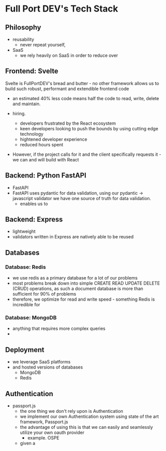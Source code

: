 # Full Port DEV's Tech Stack

## Philosophy
- reusability
  - never repeat yourself,
- SaaS
  - we rely heavily on SaaS in order to reduce over

## Frontend: Svelte
Svelte is FullPortDEV's bread and butter - no other framework allows us to build such robust, performant and extendible frontend code

- an estimated 40% less code means half the code to read, write, delete and maintain. 

- hiring. 
  - developers frustrated by the React ecosystem 
  - keen developers looking to push the bounds by using cutting edge technology
  - hightened developer experience
  - reduced hours spent

- However, if the project calls for it and the client specifically requests it - we can and will build with React


## Backend: Python FastAPI
- FastAPI 
- FastAPI uses pydantic for data validation, using our pydantic -> javascript validator we have one source of truth for data validation.
  - enables us to

## Backend: Express
- lightweight
- validators written in Express are natively able to be reused

## Databases
### Database: Redis
- we use redis as a primary database for a lot of our problems
- most problems break down into simple CREATE READ UPDATE DELETE (CRUD) operations, as such a document database is more than sufficient for 90% of problems
- therefore, we optimize for read and write speed - something Redis is incredible for


### Database: MongoDB
- anything that requires more complex queries
- 

## Deployment
- we leverage SaaS platforms
- and hosted versions of databases
  - MongoDB
  - Redis


## Authentication
- passport.js
  - the one thing we don't rely upon is Authentication
  - we implement our own Authentication system using state of the art framework, Passport.js
  - the advantage of using this is that we can easily and seamlessly utilize your own oauth provider
    - example. OSPE
  - given a 
